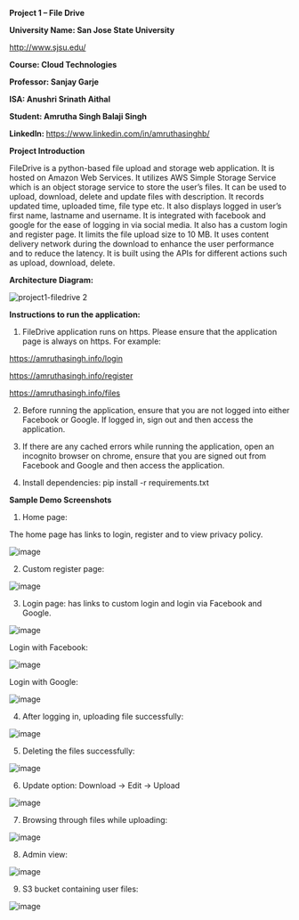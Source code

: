 <b> Project 1 – File Drive </b>

<b> University Name: San Jose State University </b>

http://www.sjsu.edu/
 
<b> Course: Cloud Technologies </b>

<b> Professor: Sanjay Garje </b>

<b> ISA: Anushri Srinath Aithal </b>

<b> Student: Amrutha Singh Balaji Singh </b>

<b> LinkedIn: </b> https://www.linkedin.com/in/amruthasinghb/


<b> Project Introduction </b>

FileDrive is a python-based file upload and storage web application. It is hosted on Amazon Web Services. It utilizes AWS Simple Storage Service which is an object storage service to store the user’s files.
It can be used to upload, download, delete and update files with description. It records updated time, uploaded time, file type etc.
It also displays logged in user’s first name, lastname and username.
It is integrated with facebook and google for the ease of logging in via social media. It also has a custom login and register page. It limits the file upload size to 10 MB. It uses content delivery network during the download to enhance the user performance and to reduce the latency. It is built using the APIs for different actions such as upload, download, delete. 


<b> Architecture Diagram: </b>

 ![project1-filedrive 2](https://user-images.githubusercontent.com/42703827/47680694-cc075a00-db84-11e8-89a8-23d020b3fe63.png)

<b> Instructions to run the application: </b>

1.	FileDrive application runs on https. Please ensure that the application page is always on https. 
For example:

 https://amruthasingh.info/login

https://amruthasingh.info/register

https://amruthasingh.info/files


2.	Before running the application, ensure that you are not logged into either Facebook or Google. If logged in, sign out and then access the application.

3.	If there are any cached errors while running the application, open an incognito browser on chrome, ensure that you are signed out from Facebook and Google and then access the application.

4. Install dependencies: pip install -r requirements.txt

<b> Sample Demo Screenshots </b>

1.	Home page: 

The home page has links to login, register and to view privacy policy. 

![image](https://user-images.githubusercontent.com/42703827/47670532-aa997480-db6a-11e8-9d1d-506824714705.png)

2.	Custom register page:

![image](https://user-images.githubusercontent.com/42703827/47670540-af5e2880-db6a-11e8-8b34-d11b7d86b40a.png)

3.	Login page: has links to custom login and login via Facebook and Google.

  ![image](https://user-images.githubusercontent.com/42703827/47670532-aa997480-db6a-11e8-9d1d-506824714705.png)

Login with Facebook: 

![image](https://user-images.githubusercontent.com/42703827/47670554-b71dcd00-db6a-11e8-921c-9839ab35d812.png)


Login with Google:

 ![image](https://user-images.githubusercontent.com/42703827/47670562-bb49ea80-db6a-11e8-9a58-00af7b554d28.png)


4.	After logging in, uploading file successfully:

 ![image](https://user-images.githubusercontent.com/42703827/47670567-bf760800-db6a-11e8-9a5e-9de2558e2870.png)


5.	Deleting the files successfully:

![image](https://user-images.githubusercontent.com/42703827/47670578-c56be900-db6a-11e8-9071-6040161cd2a9.png)

6.	Update option: Download -> Edit -> Upload

![image](https://user-images.githubusercontent.com/42703827/47670583-c9980680-db6a-11e8-9206-48a85880a20a.png)
 
7.	Browsing through files while uploading:

![image](https://user-images.githubusercontent.com/42703827/47670592-cef55100-db6a-11e8-9c76-96ab7a87a842.png)

 
8.	Admin view:

![image](https://user-images.githubusercontent.com/42703827/47670602-d3216e80-db6a-11e8-9a80-b8c8fbc43879.png) 

9.	S3 bucket containing user files:

![image](https://user-images.githubusercontent.com/42703827/47670607-d87eb900-db6a-11e8-82d5-a6d155afc62e.png)

 
